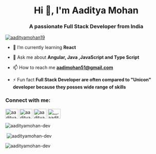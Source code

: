 <h1 align="center">Hi 👋, I'm Aaditya Mohan</h1>
<h3 align="center">A passionate Full Stack Developer from India</h3>

<p align="left"> <a href="https://twitter.com/aadityamohan19" target="blank"><img src="https://img.shields.io/twitter/follow/aadityamohan19?logo=twitter&style=for-the-badge" alt="aadityamohan19" /></a> </p>

- 🌱 I’m currently learning **React**

- 💬 Ask me about **Angular, Java ,JavaScript and Type Script**

- 📫 How to reach me **aadimohan51@gmail.com**

- ⚡ Fun fact **Full Stack Developer are often compared to "Unicon" developer because they posses wide range of skills**

<h3 align="left">Connect with me:</h3>
<p align="left">
<a href="https://twitter.com/aadityamohan19" target="blank"><img align="center" src="https://raw.githubusercontent.com/rahuldkjain/github-profile-readme-generator/master/src/images/icons/Social/twitter.svg" alt="aadityamohan19" height="30" width="40" /></a>
<a href="https://linkedin.com/in/aaditya mohan" target="blank"><img align="center" src="https://raw.githubusercontent.com/rahuldkjain/github-profile-readme-generator/master/src/images/icons/Social/linked-in-alt.svg" alt="aaditya mohan" height="30" width="40" /></a>
<a href="https://fb.com/aaditya" target="blank"><img align="center" src="https://raw.githubusercontent.com/rahuldkjain/github-profile-readme-generator/master/src/images/icons/Social/facebook.svg" alt="aaditya" height="30" width="40" /></a>
<a href="https://instagram.com/__.aaditya.mohan.__" target="blank"><img align="center" src="https://raw.githubusercontent.com/rahuldkjain/github-profile-readme-generator/master/src/images/icons/Social/instagram.svg" alt="__.aaditya.mohan.__" height="30" width="40" /></a>
</p>



<p><img align="center" src="https://github-readme-stats.vercel.app/api/top-langs?username=aadityamohan-dev&show_icons=true&locale=en&layout=compact" alt="aadityamohan-dev" /></p>

<p>&nbsp;<img align="center" src="https://github-readme-stats.vercel.app/api?username=aadityamohan-dev&show_icons=true&locale=en" alt="aadityamohan-dev" /></p>

<p><img align="center" src="https://github-readme-streak-stats.herokuapp.com/?user=aadityamohan-dev&" alt="aadityamohan-dev" /></p>
